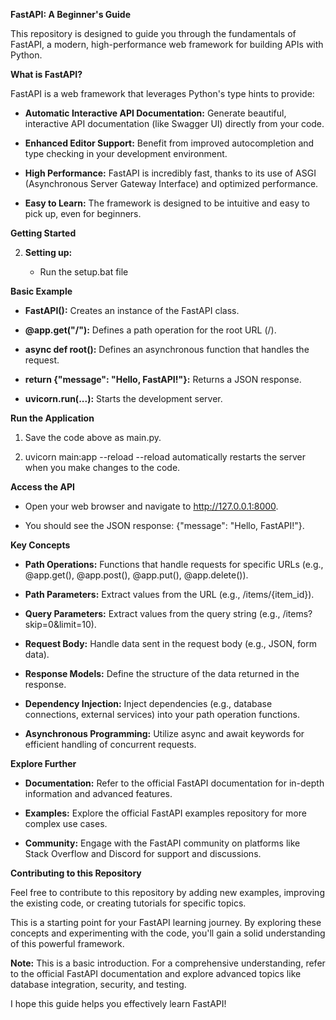 **FastAPI: A Beginner's Guide**

This repository is designed to guide you through the fundamentals of FastAPI, a modern, high-performance web framework for building APIs with Python.

**What is FastAPI?**

FastAPI is a web framework that leverages Python's type hints to provide:

*   **Automatic Interactive API Documentation:** Generate beautiful, interactive API documentation (like Swagger UI) directly from your code.
    
*   **Enhanced Editor Support:** Benefit from improved autocompletion and type checking in your development environment.
    
*   **High Performance:** FastAPI is incredibly fast, thanks to its use of ASGI (Asynchronous Server Gateway Interface) and optimized performance.
    
*   **Easy to Learn:** The framework is designed to be intuitive and easy to pick up, even for beginners.
    

**Getting Started**
        
2.  **Setting up:**
    
    *  Run the setup.bat file

**Basic Example**

*   **FastAPI():** Creates an instance of the FastAPI class.
    
*   **@app.get("/"):** Defines a path operation for the root URL (/).
    
*   **async def root():** Defines an asynchronous function that handles the request.
    
*   **return {"message": "Hello, FastAPI!"}:** Returns a JSON response.
    
*   **uvicorn.run(...):** Starts the development server.
    

**Run the Application**

1.  Save the code above as main.py.
    
2.  uvicorn main:app --reload --reload automatically restarts the server when you make changes to the code.
    

**Access the API**

*   Open your web browser and navigate to http://127.0.0.1:8000.
    
*   You should see the JSON response: {"message": "Hello, FastAPI!"}.
    

**Key Concepts**

*   **Path Operations:** Functions that handle requests for specific URLs (e.g., @app.get(), @app.post(), @app.put(), @app.delete()).
    
*   **Path Parameters:** Extract values from the URL (e.g., /items/{item\_id}).
    
*   **Query Parameters:** Extract values from the query string (e.g., /items?skip=0&limit=10).
    
*   **Request Body:** Handle data sent in the request body (e.g., JSON, form data).
    
*   **Response Models:** Define the structure of the data returned in the response.
    
*   **Dependency Injection:** Inject dependencies (e.g., database connections, external services) into your path operation functions.
    
*   **Asynchronous Programming:** Utilize async and await keywords for efficient handling of concurrent requests.
    

**Explore Further**

*   **Documentation:** Refer to the official FastAPI documentation for in-depth information and advanced features.
    
*   **Examples:** Explore the official FastAPI examples repository for more complex use cases.
    
*   **Community:** Engage with the FastAPI community on platforms like Stack Overflow and Discord for support and discussions.
    

**Contributing to this Repository**

Feel free to contribute to this repository by adding new examples, improving the existing code, or creating tutorials for specific topics.

This is a starting point for your FastAPI learning journey. By exploring these concepts and experimenting with the code, you'll gain a solid understanding of this powerful framework.

**Note:** This is a basic introduction. For a comprehensive understanding, refer to the official FastAPI documentation and explore advanced topics like database integration, security, and testing.

I hope this guide helps you effectively learn FastAPI!